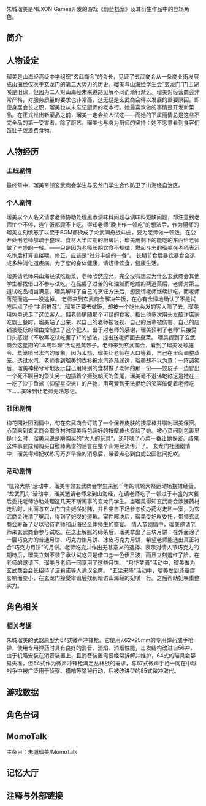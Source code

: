 朱城瑠美是NEXON Games开发的游戏《蔚蓝档案》及其衍生作品中的登场角色。

## 简介

## 人物设定
瑠美是山海经高级中学组织“玄武商会”的会长，见证了玄武商会从一条商业街发展成山海经仅次于玄龙门的第二大势力的历史。瑠美与山海经学生会“玄龙门”门主妃咲是旧识，但因为二人对山海经未来道路见解不同而渐行渐远。瑠美对经营商会非常严格，对服务质量的要求也非常高，这无疑是玄武商会得以发展的重要原因。即便身居会长之职，瑠美也从未忘记厨师的老本行。她最喜欢做的事情是开发新菜品。在正式推出新菜品之前，瑠美一定会拉人试吃——而她的下属丽情总是这些不完全品的第一受害者。除了厨艺，瑠美也与身为厨师的坚持：她不愿意看到食客们饿肚子或浪费食物。

## 人物经历

### 主线剧情
最终章中，瑠美带领玄武商会学生与玄龙门学生合作防卫了山海经自治区。

### 个人剧情
瑠美以个人名义请求老师协助处理黑市调味料问题与调味料短缺问题，却注意到老师忙个不停，连午饭都顾不上吃。得知老师“晚上作一顿吃”的想法后，作为厨师的瑠美立刻愤怒了以至于BGM都换成了龙武同舟战斗曲，要为老师做一顿饭。在公开处刑老师那疏于整理、食材大半过期的厨房后，瑠美用剩下的能吃的东西给老师做了丰盛的一餐。——只是因为老师长期饮食不规律，燃起斗志的瑠美在老师表示吃饱后打算直接喂。修正，应该是“过分丰盛的一餐”。
长期节食后暴饮暴食会造成多种消化道疾病。为了您的身体健康，请规律饮食，健康生活。

瑠美请老师来山海经试吃新菜，老师欣然应允，完全没有想过为什么玄武商会其他学生都找借口不参与试吃。在品尝了过苦的和油腻而呛咸的两道菜后，老师对第三道试吃品相当满意。瑠美解释了自己的烹饪方法后，想要请老师继续试吃，而老师落荒而逃——没逃掉。
老师来到玄武商会解决午饭，在心有余悸地确认了不是试吃后点了份“主厨推荐”。瑠美正要去做饭，却被一个吃出头发的客人叫了去。瑠美用免单送走了这位客人。但老师尾随那个可疑的食客、指出他多次用头发敲诈店家吃霸王餐时，瑠美站了出来，以自己的老师被轻视、自己的后辈被伤害、自己的店铺被贬低的理由控制住了这个犯人。出于对老师的感谢，瑠美预判了老师“只接受口头感谢（不敢再吃试吃餐了）”的想法，提出送老师回去夏莱。
瑠美提到了玄武商会这星期的“本周料理”活动是蒸饺子。老师来到玄武商会，看到了瑠美发号施令、蒸笼喷出水汽的景象。因为太热，瑠美让老师在入口等着，自己在里面调整蒸笼。透过水汽，老师看到瑠美的衣衫被水汽逐渐润透，瑠美却不以为意：一阵调笑后，瑠美神秘兮兮地表示自己用特别的食材做了老师的那一份——饺皮子一边冒出一个死不瞑目的鱼头另一边插着个撅腚朝天的鱼尾，瑠美毫不避讳地称这是她在三一吃了沙丁鱼派（仰望星空派）的产物，用可爱到无法拒绝的笑容催促着老师吃下......美味到让老师无法忘记。

### 社团剧情
梅花园社团剧情中，旬在玄武商会订购了一个保养皮肤的按摩棒并嘱咐瑠美保密。心菜来到玄武商会取食材时瑠美将包装好的按摩棒也交给了她。被心菜问到包裹里是什么时，瑠美只说是瞬购买的“大人的玩具”，还吓唬了心菜一番让她保密。结果这件事变成旬购买自慰棒离谱的谣言在整个山海经流传开了。
玄龙门社团剧情中，瑠美得知妃咲练习万岁早操的消息后，带着点心到白虎公园慰问妃咲。

### 活动剧情
“晄轮大祭”活动中，瑠美带领玄武商会学生来到千年的晄轮大祭运动场摆摊经营。
“龙武同舟”活动中，瑠美邀请老师来到山海经，在请老师吃了一顿过于丰盛的大餐后委托老师协助处理这几天不断闹事的玄龙门学生。当瑠美得知玄武商会涉嫌药材走私时，出面与玄龙门门主妃咲对赌，并且亲自下场参与侦办药材走私一案，为玄武商会洗清了冤屈，得到了妃咲的道歉。案件解决后，瑠美受妃咲委托，带领玄武商会筹备了足以招待老师和山海经全体师生的盛宴。
情人节剧情中，瑠美邀请老师来玄武商会参与试吃。在送上解腻的绿茶后，瑠美拿出了三块月饼：在外面涂了一层巧克力的普通月饼、巧克力馅月饼、冰皮巧克力月饼，希望老师能选出真正符合“巧克力月饼”的月饼。老师吃完并作出无甚意义的选择、表示对情人节巧克力的期待后，瑠美立刻不装了承认试吃只是借口@一色伊吕波，而且立刻羞红了脸。在老师的邀请下，瑠美与老师一同享用了这些月饼。
“月华梦骚”活动中，瑠美做为玄武商会会长招待了洁莉诺等人满汉全席。
“五尘来降”活动中，瑠美受到还童症影响而变小，在玄龙门接受审讯后找到暗访山海经的妃咲一行。之后帮助妃咲重整实力。

## 角色相关

### 相关考据
朱城瑠美的武器原型为64式微声冲锋枪。它使用7.62×25mm的专用弹药或手枪弹，使用专用弹药时具有良好的消音、消焰、消烟性能，击发结构改进自56冲，由于机瞄安装在消音装置上，且消音装置需要经常拆解并维护，64式的瞄具会容易失准，但64式作为微声冲锋枪满足丛林战的需求，与67式微声手枪一同在中越战争中被广泛用于侦察、摸哨等隐秘行动，后被改进型的85式微冲取代。

## 游戏数据

## 角色台词

## MomoTalk
主条目：朱城瑠美/MomoTalk

## 记忆大厅

## 注释与外部链接